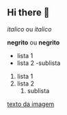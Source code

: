 ## Hi there 👋
<!-- Cabeçalho-->

*italico* ou _italico_

**negrito** ou __negrito__

- lista 1
- lista 2
    -sublista
1. lista 1
2. lista 2
    1. sublista

[texto da imagem](https://www.google.com/url?sa=i&url=https%3A%2F%2Fg1.globo.com%2Frj%2Frio-de-janeiro%2Fnoticia%2F2024%2F02%2F18%2Fpraia-de-ipanema-e-eleita-a-2a-melhor-do-mundo-por-guia-de-viagens.ghtml&psig=AOvVaw0l-5o6VExuPadFvVf-upol&ust=1739283995461000&source=images&cd=vfe&opi=89978449&ved=0CBQQjRxqFwoTCMCxtvenuYsDFQAAAAAdAAAAABAE.jpg)
  
<!--
**AlecJustiniano/AlecJustiniano** is a ✨ _special_ ✨ repository because its `README.md` (this file) appears on your GitHub profile.

Here are some ideas to get you started:

- 🔭 I’m currently working on ...
- 🌱 I’m currently learning ...
- 👯 I’m looking to collaborate on ...
- 🤔 I’m looking for help with ...
- 💬 Ask me about ...
- 📫 How to reach me: ...
- 😄 Pronouns: ...
- ⚡ Fun fact: ...
-->
